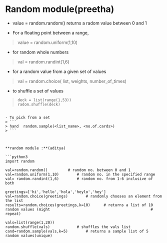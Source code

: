 
# Random module(preetha)

- value = random.random() returns a radom value between 0 and 1

- For a floating point between a range,
> value = random.uniform(1,10)

- for random whole numbers
> val = random.randint(1,6)

- for a random value from a given set of values
> val = random.choice( list, weights,  number_of_times)

- to shuffle a set of values
> ```
> deck = list(range(1,53))
> radom.shuffle(deck)
> ```
```

- To pick from a set
> ```
> hand  random.sample(<list_name>, <no.of.cards>)
> ```



**random module :**(aditya)

```python3
import random

val=random.random() 		# random no. between 0 and 1
val=random.uniform(1,10)		# random no. in the specified range
val= random.randint(1,6)		# random no. from 1-6 inclusive of both

greetings=['hi','hello','hola','heylo','hey']
val=random.choice(greetings)		# randomly chooses an element from the list
results=random.choices(greetings,k=10)		# returns a list of 10 random values (might 											# repeat)

vals=list(range(1,20))
random.shuffle(vals)			# shuffles the vals list 
cand=random.sample(vals,k=5)		# returns a sample list of 5 random values(unique)

```